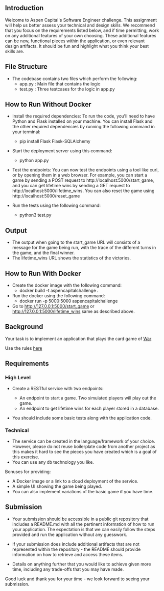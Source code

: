 ## Introduction

Welcome to Aspen Capital's Software Engineer challenge. This assignment will help us better assess your technical and design skills. We recommend that you focus on the requirements listed below, and if time permitting, work on any additional features of your own choosing. These additional features can be new, functional pieces within the application, or even relevant design artifacts. It should be fun and highlight what you think your best skills are.

## File Structure
* The codebase contains two files which perform the following:
	* app.py : Main file that contains the logic
	* test.py : Three testcases for the logic in app.py

## How to Run Without Docker
* Install the required dependencies: To run the code, you'll need to have Python and Flask installed on your machine. You can install Flask and the other required dependencies by running the following command in your terminal:
	* pip install Flask Flask-SQLAlchemy

* Start the deployment server using this command: 
	* python app.py

* Test the endpoints: You can now test the endpoints using a tool like curl, or by opening them in a web browser. For example, you can start a game by sending a POST request to http://localhost:5000/start_game, and you can get lifetime wins by sending a GET request to http://localhost:5000/lifetime_wins. You can also reset the game using http://localhost:5000/reset_game

* Run the tests using the following command:
	* python3 test.py

## Output

* The output when going to the start_game URL will consists of a message for the game being run, with the trace of the different turns in the game, and the final winner.
* The lifetime_wins URL shows the statistics of the victories.

## How to Run With Docker
* Create the docker image with the following command:
	* docker build -t aspencapitalchallenge .
* Run the docker using the following command:
	* docker run -p 5000:5000 aspencapitalchallenge
* Go to http://127.0.0.1:5000/start_game or http://127.0.0.1:5000/lifetime_wins same as described above.


## Background

Your task is to implement an application that plays the card game of [War](https://en.wikipedia.org/wiki/War_(card_game))

Use the rules [here](https://bicyclecards.com/how-to-play/war/)

## Requirements

### High Level

* Create a RESTful service with two endpoints:

	* An endpoint to start a game. Two simulated players will play out the game.
	* An endpoint to get lifetime wins for each player stored in a database.

* You should include some basic tests along with the application code.

### Technical

* The service can be created in the language/framework of your choice. However, please do not reuse boilerplate
  code from another project as this makes it hard to see the pieces you have created which is a goal
  of this exercise.
* You can use any db technology you like.

Bonuses for providing:

* A Docker image or a link to a cloud deployment of the service.
* A simple UI showing the game being played.
* You can also implement variations of the basic game if you have time.

## Submission
* Your submission should be accessible in a public git repository that includes a README.md with all the pertinent information of how to run your application. 
The expectation is that we can easily follow the steps provided and run the application without any guesswork.
* If your submission does include additional artifacts that are not represented within the repository - the README should provide information on how to retrieve and access these items.

* Details on anything further that you would like to achieve given more time, including any trade-offs that you may have made.

Good luck and thank you for your time - we look forward to seeing your submission.

